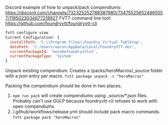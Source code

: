 Discord example of how to unpack/pack compendiums: https://discord.com/channels/732325252788387980/734755256524865557/1195023034877218927
FVTT command line tool: https://github.com/foundryvtt/foundryvtt-cli

```js
fvtt configure view
Current Configuration: {
  installPath: 'C:\\Program Files\\Foundry Virtual Tabletop',
  dataPath: 'C:/Users/aaron/AppData/Local/FoundryVTT-dev',
  currentPackageId: 'hero6efoundryvttv2',
  currentPackageType: 'System'
}
```

Unpack existing compendium.  Creates a /packs/heroMacros/_source folder with a json entry per macro.
`fvtt package unpack -c "heroMacros"`

Packing the compendium should be done in two places.
1. `npm run pack` will create compendiums using _source/*.json files.  Probably can't use GULP because foundryvtt-cli refuses to work with open compendiums.
2. /.github/workflows/release.yml should include pack macro commands.
`fvtt package pack "heroMacros"`
